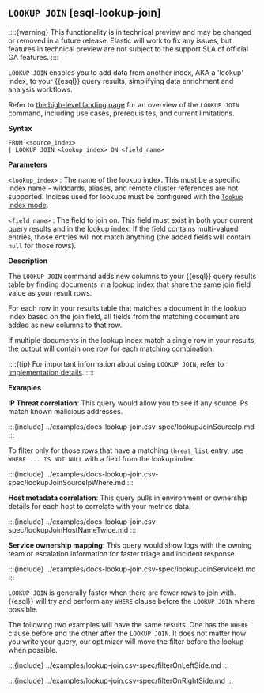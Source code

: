 ## `LOOKUP JOIN` [esql-lookup-join]

::::{warning}
This functionality is in technical preview and may be
changed or removed in a future release. Elastic will work to fix any
issues, but features in technical preview are not subject to the support
SLA of official GA features.
::::

`LOOKUP JOIN` enables you to add data from another index, AKA a 'lookup'
index, to your {{esql}} query results, simplifying data enrichment
and analysis workflows.

Refer to [the high-level landing page](../../../../esql/esql-lookup-join.md) for an overview of the `LOOKUP JOIN` command, including use cases, prerequisites, and current limitations.

**Syntax**

```esql
FROM <source_index>
| LOOKUP JOIN <lookup_index> ON <field_name>
```

**Parameters**

`<lookup_index>`
:   The name of the lookup index. This must be a specific index name - wildcards, aliases, and remote cluster references are not supported. Indices used for lookups must be configured with the [`lookup` index mode](/reference/elasticsearch/index-settings/index-modules.md#index-mode-setting).

`<field_name>`
:   The field to join on. This field must exist in both your current query results and in the lookup index. If the field contains multi-valued entries, those entries will not match anything (the added fields will contain `null` for those rows).

**Description**

The `LOOKUP JOIN` command adds new columns to your {{esql}} query
results table by finding documents in a lookup index that share the same
join field value as your result rows.

For each row in your results table that matches a document in the lookup
index based on the join field, all fields from the matching document are
added as new columns to that row.

If multiple documents in the lookup index match a single row in your
results, the output will contain one row for each matching combination.

::::{tip}
For important information about using `LOOKUP JOIN`, refer to [Implementation details](../../../../esql/esql-lookup-join.md#implementation-details).
::::

**Examples**

**IP Threat correlation**: This query would allow you to see if any source
IPs match known malicious addresses.

:::{include} ../examples/docs-lookup-join.csv-spec/lookupJoinSourceIp.md
:::

To filter only for those rows that have a matching `threat_list` entry, use `WHERE ... IS NOT NULL` with a field from the lookup index:

:::{include} ../examples/docs-lookup-join.csv-spec/lookupJoinSourceIpWhere.md
:::

**Host metadata correlation**: This query pulls in environment or
ownership details for each host to correlate with your metrics data.

:::{include} ../examples/docs-lookup-join.csv-spec/lookupJoinHostNameTwice.md
:::

**Service ownership mapping**: This query would show logs with the owning
team or escalation information for faster triage and incident response.

:::{include} ../examples/docs-lookup-join.csv-spec/lookupJoinServiceId.md
:::

`LOOKUP JOIN` is generally faster when there are fewer rows to join
with. {{esql}} will try and perform any `WHERE` clause before the
`LOOKUP JOIN` where possible.

The following two examples will have the same results. One has the
`WHERE` clause before and the other after the `LOOKUP JOIN`. It does not
matter how you write your query, our optimizer will move the filter
before the lookup when possible.

:::{include} ../examples/lookup-join.csv-spec/filterOnLeftSide.md
:::

:::{include} ../examples/lookup-join.csv-spec/filterOnRightSide.md
:::
